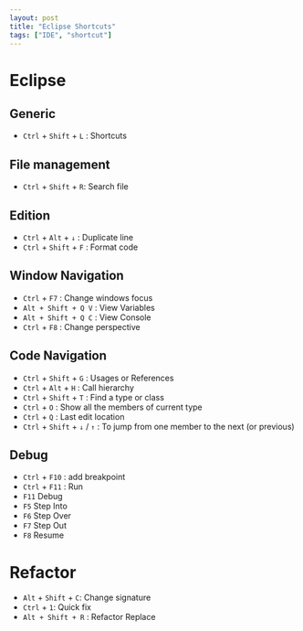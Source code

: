 ```yaml
---
layout: post
title: "Eclipse Shortcuts"
tags: ["IDE", "shortcut"]
---
```


# Eclipse

## Generic

- `Ctrl` + `Shift` + `L` : Shortcuts

## File management

- `Ctrl` + `Shift` + `R`: Search file

## Edition

- `Ctrl` + `Alt` + `↓` : Duplicate line
- `Ctrl` + `Shift` + `F` : Format code

## Window Navigation

- `Ctrl` + `F7` : Change windows focus
- `Alt + Shift + Q V` : View Variables
- `Alt + Shift + Q C` : View Console
- `Ctrl` + `F8` : Change perspective

## Code Navigation

- `Ctrl` + `Shift` + `G` : Usages or References
- `Ctrl` + `Alt` + `H` : Call hierarchy
- `Ctrl` + `Shift` + `T` : Find a type or class
- `Ctrl` + `O` : Show all the members of current type
- `Ctrl` + `Q` :  Last edit location
- `Ctrl` + `Shift` + `↓` / `↑` : To jump from one member to the next (or previous)

## Debug

- `Ctrl` + `F10` : add breakpoint
- `Ctrl` + `F11` : Run
- `F11` Debug
- `F5` Step Into
- `F6` Step Over
- `F7` Step Out
- `F8` Resume

# Refactor

- `Alt` + `Shift` + `C`: Change signature
- `Ctrl` + `1`: Quick fix
- `Alt + Shift + R` : Refactor Replace
